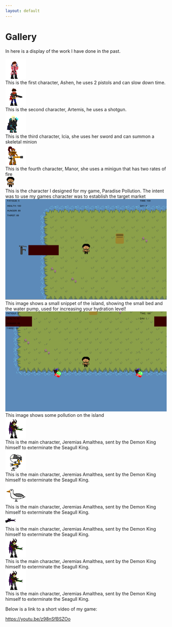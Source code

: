 ```yaml
---
layout: default
---
```


# Gallery

In here is a display of the work I have done in the past.

<div class="gallery">
  <a target="_blank" href="assets/gallery/1.png">
    <img src="assets/gallery/1_thumb.png" alt="example 1">
  </a>
  <div class="desc">This is the first character, Ashen, he uses 2 pistols and can slow down time.</div>
</div>

<div class="gallery">
  <a target="_blank" href="assets/gallery/2.png">
    <img src="assets/gallery/2_thumb.png" alt="example 1">
  </a>
  <div class="desc">This is the second character, Artemis, he uses a shotgun.</div>
</div>

<div class="gallery">
  <a target="_blank" href="assets/gallery/3.png">
    <img src="assets/gallery/3_thumb.png" alt="example 1">
  </a>
  <div class="desc">This is the third character, Icia, she uses her sword and can summon a skeletal minion</div>
</div>

<div class="gallery">
  <a target="_blank" href="assets/gallery/4.png">
    <img src="assets/gallery/4_thumb.png" alt="example 1">
  </a>
  <div class="desc">This is the fourth character, Manor, she uses a minigun that has two rates of fire</div>
</div>

<div class="gallery">
  <a target="_blank" href="assets/gallery/New Piskel-1.png.png">
    <img src="assets/gallery/New Piskel-1.png.png" alt="example 1">
  </a>
  <div class="desc">This is the character I designed for my game, Paradise Pollution. The intent was to use my games character was to establish the target market</div>
</div>

<div class="gallery">
  <a target="_blank" href="assets/gallery/GamePhoto1.PNG">
    <img src="assets/gallery/GamePhoto1.PNG" alt="example 1">
  </a>
  <div class="desc">This image shows a small snippet of the island, showing the small bed and the water pump, used for increasing your hydration level!</div>
</div>

<div class="gallery">
  <a target="_blank" href="assets/gallery/GamePhoto2.PNG">
    <img src="assets/gallery/GamePhoto2.PNG" alt="example 1">
  </a>
  <div class="desc">This image shows some pollution on the island</div>
</div>

<div class="gallery">
  <a target="_blank" href="assets/gallery/Character_ Jeremias Amalthea-1.png.png">
    <img src="assets/gallery/Character_ Jeremias Amalthea-1.png.png" alt="example 1">
  </a>
  <div class="desc">This is the main character, Jeremias Amalthea, sent by the Demon King himself to exterminate the Seagull King.</div>
</div>

<div class="gallery">
  <a target="_blank" href="assets/gallery/Mechagull-1.png.png">
    <img src="assets/gallery/Mechagull-1.png.png" alt="example 1">
  </a>
  <div class="desc">This is the main character, Jeremias Amalthea, sent by the Demon King himself to exterminate the Seagull King.</div>
</div>

<div class="gallery">
  <a target="_blank" href="assets/gallery/SeagullBase.png">
    <img src="assets/gallery/SeagullBase.png" alt="example 1">
  </a>
  <div class="desc">This is the main character, Jeremias Amalthea, sent by the Demon King himself to exterminate the Seagull King.</div>
</div>

<div class="gallery">
  <a target="_blank" href="assets/gallery/Rifle-1.png.png">
    <img src="assets/gallery/Rifle-1.png.png" alt="example 1">
  </a>
  <div class="desc">This is the main character, Jeremias Amalthea, sent by the Demon King himself to exterminate the Seagull King.</div>
</div>

<div class="gallery">
  <a target="_blank" href="assets/gallery/Character_ Jeremias Amalthea-1.png.png">
    <img src="assets/gallery/Character_ Jeremias Amalthea-1.png.png" alt="example 1">
  </a>
  <div class="desc">This is the main character, Jeremias Amalthea, sent by the Demon King himself to exterminate the Seagull King.</div>
</div>

<div class="gallery">
  <a target="_blank" href="assets/gallery/Character_ Jeremias Amalthea-1.png.png">
    <img src="assets/gallery/Character_ Jeremias Amalthea-1.png.png" alt="example 1">
  </a>
  <div class="desc">This is the main character, Jeremias Amalthea, sent by the Demon King himself to exterminate the Seagull King.</div>
</div>


Below is a link to a short video of my game:

https://youtu.be/z98nSfBSZOo

